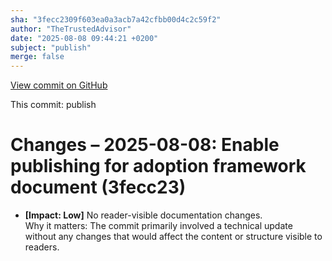 ```yaml
---
sha: "3fecc2309f603ea0a3acb7a42cfbb00d4c2c59f2"
author: "TheTrustedAdvisor"
date: "2025-08-08 09:44:21 +0200"
subject: "publish"
merge: false
---
```


[View commit on GitHub](https://github.com/TheTrustedAdvisor/FabricAdoptionFramework/commit/3fecc2309f603ea0a3acb7a42cfbb00d4c2c59f2)

This commit: publish

# Changes – 2025-08-08: Enable publishing for adoption framework document (3fecc23)

- **[Impact: Low]** No reader-visible documentation changes.  
Why it matters: The commit primarily involved a technical update without any changes that would affect the content or structure visible to readers.
